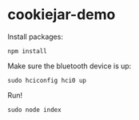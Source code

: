 cookiejar-demo
==============


Install packages:

    npm install
    
    
Make sure the bluetooth device is up:

    sudo hciconfig hci0 up


Run!

    sudo node index
